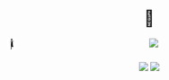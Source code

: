 <h1 align="center">🤨</h1>

<p align="center">
  <img src="https://skillicons.dev/icons?i=py,apple,cpp,c,jetbrains,bash,neovim,octave,julia" height="60" />
  <img src="kobeni.gif" align="left" height=20 />
</p>

###

<div align="center">
  <img src="https://streak-stats.demolab.com?user=itsFeby&theme=tokyonight&hide_border=false&border_radius=5" height="150" />
  <img src="https://github-readme-stats.vercel.app/api/top-langs/?username=itsFeby&layout=compact&theme=tokyonight&hide_border=false" height="150" />
</div>

###

